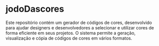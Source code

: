 # jodoDascores
Este repositório contém um gerador de códigos de cores, desenvolvido para ajudar designers e desenvolvedores a selecionar e utilizar cores de forma eficiente em seus projetos. O sistema permite a geração, visualização e cópia de códigos de cores em vários formatos.

